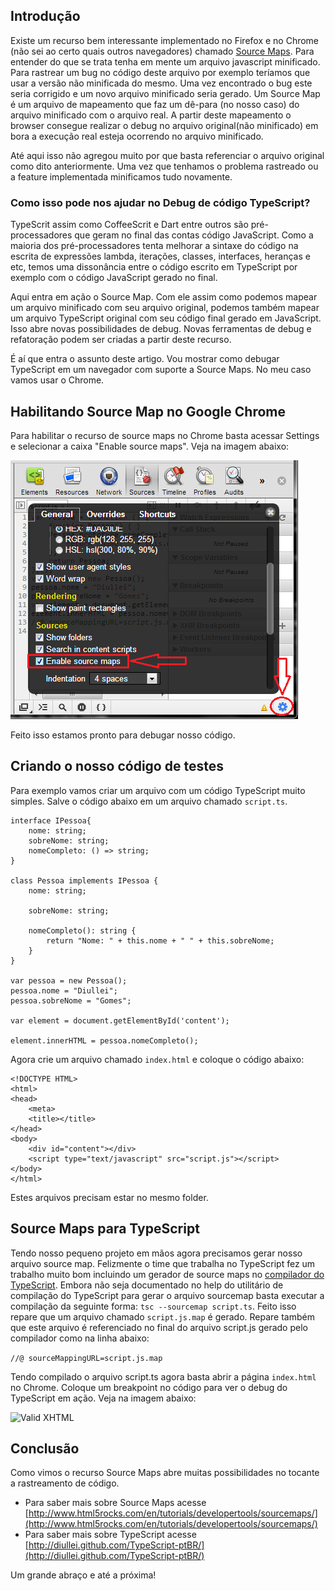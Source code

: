 ## Introdução

Existe um recurso bem interessante implementado no Firefox e no Chrome (não sei ao certo quais outros navegadores) chamado [Source Maps](http://www.html5rocks.com/en/tutorials/developertools/sourcemaps/). Para entender do que se trata tenha em mente um arquivo javascript minificado. Para rastrear um bug no código deste arquivo por exemplo teríamos que usar a versão não minificada do mesmo. Uma vez encontrado o bug este seria corrigido e um novo arquivo minificado seria gerado. Um Source Map é um arquivo de mapeamento que faz um dê-para (no nosso caso) do arquivo minificado com o arquivo real. A partir deste mapeamento o browser consegue realizar o debug no arquivo original(não minificado) em bora a execução real esteja ocorrendo no arquivo minificado.

Até aqui isso não agregou muito por que basta referenciar o arquivo original como dito anteriormente. Uma vez que tenhamos o problema rastreado ou a feature implementada minificamos tudo novamente.

### Como isso pode nos ajudar no Debug de código TypeScript?

TypeScrit assim como CoffeeScrit e Dart entre outros são pré-processadores que geram no final das contas código JavaScript. Como a maioria dos pré-processadores tenta melhorar a sintaxe do código na escrita de expressões lambda, iterações, classes, interfaces, heranças e etc, temos uma dissonância entre o código escrito em TypeScript por exemplo com o código JavaScript gerado no final.

Aqui entra em ação o Source Map. Com ele assim como podemos mapear um arquivo minificado com seu arquivo original, podemos também mapear um arquivo TypeScript original com seu código final gerado em JavaScript. Isso abre novas possibilidades de debug. Novas ferramentas de debug e refatoração podem ser criadas a partir deste recurso.

É aí que entra o assunto deste artigo. Vou mostrar como debugar TypeScript em um navegador com suporte a Source Maps. No meu caso vamos usar o Chrome.

## Habilitando Source Map no Google Chrome

Para habilitar o recurso de source maps no Chrome basta acessar Settings e selecionar a caixa "Enable source maps". Veja na imagem abaixo:

![Valid XHTML](/posts/img/debug_typescript/enable_source_map.png)

Feito isso estamos pronto para debugar nosso código.

## Criando o nosso código de testes

Para exemplo vamos criar um arquivo com um código TypeScript muito simples. Salve o código abaixo em um arquivo chamado ```script.ts```.

<pre style="javascript"><code>interface IPessoa{
	nome: string;
	sobreNome: string;
	nomeCompleto: () => string;
}

class Pessoa implements IPessoa {
	nome: string;
	
	sobreNome: string;

	nomeCompleto(): string {
		return "Nome: " + this.nome + " " + this.sobreNome;
	}
}

var pessoa = new Pessoa();
pessoa.nome = "Diullei";
pessoa.sobreNome = "Gomes";

var element = document.getElementById('content');

element.innerHTML = pessoa.nomeCompleto();</code></pre>

Agora crie um arquivo chamado ```index.html``` e coloque o código abaixo:

<pre class="html"><code>&lt;!DOCTYPE HTML&gt;
&lt;html&gt;
&lt;head&gt;
	&lt;meta&gt;
	&lt;title&gt;&lt;/title&gt;
&lt;/head&gt;
&lt;body&gt;
	&lt;div id="content"&gt;&lt;/div&gt;
	&lt;script type="text/javascript" src="script.js"&gt;&lt;/script&gt;
&lt;/body&gt;
&lt;/html&gt;</code></pre>

Estes arquivos precisam estar no mesmo folder.

## Source Maps para TypeScript

Tendo nosso pequeno projeto em mãos agora precisamos gerar nosso arquivo source map. Felizmente o time que trabalha no TypeScript fez um trabalho muito bom incluindo um gerador de source maps no [compilador do TypeScript](http://typescript.codeplex.com/SourceControl/changeset/view/d397c54a55db#src%2fcompiler%2fsourceMapping.ts). Embora não seja documentado no help do utilitário de compilação do TypeScript para gerar o arquivo sourcemap basta executar a compilação da seguinte forma: ```tsc --sourcemap script.ts```. Feito isso repare que um arquivo chamado ```script.js.map``` é gerado. Repare também que este arquivo é referenciado no final do arquivo script.js gerado pelo compilador como na linha abaixo:

```//@ sourceMappingURL=script.js.map```

Tendo compilado o arquivo script.ts agora basta abrir a página ```index.html``` no Chrome. Coloque um breakpoint no código para ver o debug do TypeScript em ação. Veja na imagem abaixo:

![Valid XHTML](/posts/img/debug_typescript/debug.png)

## Conclusão

Como vimos o recurso Source Maps abre muitas possibilidades no tocante a rastreamento de código.

* Para saber mais sobre Source Maps acesse [http://www.html5rocks.com/en/tutorials/developertools/sourcemaps/](http://www.html5rocks.com/en/tutorials/developertools/sourcemaps/)
* Para saber mais sobre TypeScript acesse [http://diullei.github.com/TypeScript-ptBR/](http://diullei.github.com/TypeScript-ptBR/)

Um grande abraço e até a próxima!